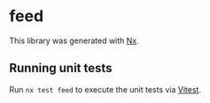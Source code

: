 # feed

This library was generated with [Nx](https://nx.dev).

## Running unit tests

Run `nx test feed` to execute the unit tests via [Vitest](https://vitest.dev/).
